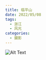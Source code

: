 ```yaml
---
title: 临平山
date: 2022/05/08
tags:
  - 浙江
  - 风光
categories:
  - 摄影
---
```


![Alt Text](https://blog-1321452376.cos.ap-shanghai.myqcloud.com/%E5%8E%8B%E7%BC%A9%E6%96%87%E4%BB%B6/%E6%91%84%E5%BD%B1/%E6%AD%A6%E5%8A%9F%E5%B1%B1/%E6%BA%90%E6%96%87%E4%BB%B6_%E6%91%84%E5%BD%B1_%E6%AD%A6%E5%8A%9F%E5%B1%B1_haou-1057785.jpg)
